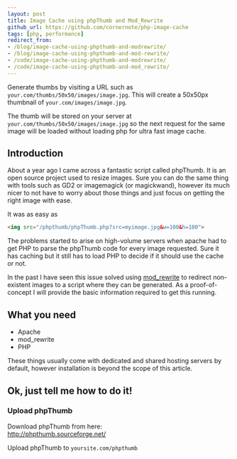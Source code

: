 ```yaml
---
layout: post
title: Image Cache using phpThumb and Mod_Rewrite
github_url: https://github.com/cornernote/php-image-cache
tags: [php, performance]
redirect_from:
- /blog/image-cache-using-phpthumb-and-modrewrite/
- /blog/image-cache-using-phpthumb-and-mod-rewrite/
- /code/image-cache-using-phpthumb-and-modrewrite/
- /code/image-cache-using-phpthumb-and-mod_rewrite/
---
```

Generate thumbs by visiting a URL such as `your.com/thumbs/50x50/images/image.jpg`.  This will create a 50x50px thumbnail of `your.com/images/image.jpg`.

The thumb will be stored on your server at `your.com/thumbs/50x50/images/image.jpg` so the next request for the same image will be loaded without loading php for ultra fast image cache.

<!--break-->

<h2>Introduction</h2>

About a year ago I came across a fantastic script called phpThumb.  It is an open source project used to resize images.  Sure you can do the same thing with tools such as GD2 or imagemagick (or magickwand), however its much nicer to not have to worry about those things and just focus on getting the right image with ease.

It was as easy as

```html
<img src="/phpthumb/phpThumb.php?src=myimage.jpg&w=100&h=100">
```

The problems started to arise on high-volume servers when apache had to get PHP to parse the phpThumb code for every image requested.  Sure it has caching but it still has to load PHP to decide if it should use the cache or not.

In the past I have seen this issue solved using <a href="http://httpd.apache.org/docs/current/mod/mod_rewrite.html">mod_rewrite</a> to redirect non-existent images to a script where they can be generated.  As a proof-of-concept I will provide the basic information required to get this running.

<h2>What you need</h2>
<ul>
<li>Apache</li>
<li>mod_rewrite</li>
<li>PHP</li>
</ul>

These things usually come with dedicated and shared hosting servers by default, however installation is beyond the scope of this article.

<h2>Ok, just tell me how to do it!</h2>

<h3>Upload phpThumb</h3>

<p>Download phpThumb from here:<br/>
<a href="http://phpthumb.sourceforge.net/">http://phpthumb.sourceforge.net/</a><p>

Upload phpThumb to `yoursite.com/phpthumb`


